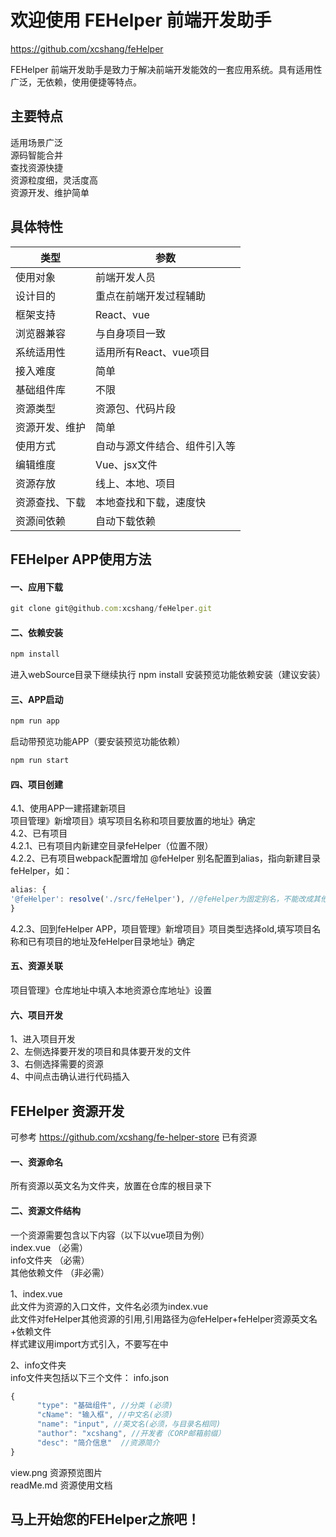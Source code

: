 # 欢迎使用 FEHelper 前端开发助手

https://github.com/xcshang/feHelper

 FEHelper 前端开发助手是致力于解决前端开发能效的一套应用系统。具有适用性广泛，无依赖，使用便捷等特点。


## 主要特点

适用场景广泛  
源码智能合并  
查找资源快捷  
资源粒度细，灵活度高  
资源开发、维护简单

## 具体特性

类型  | 参数
------------- | -------------
使用对象|前端开发人员
设计目的|重点在前端开发过程辅助
框架支持  | React、vue
浏览器兼容  | 与自身项目一致
系统适用性|适用所有React、vue项目
接入难度|简单
基础组件库|不限
资源类型|资源包、代码片段
资源开发、维护|简单
使用方式|自动与源文件结合、组件引入等
编辑维度|Vue、jsx文件
资源存放|线上、本地、项目
资源查找、下载|本地查找和下载，速度快
资源间依赖|自动下载依赖

## FEHelper APP使用方法

#### 一、应用下载
```javascript
git clone git@github.com:xcshang/feHelper.git
```

#### 二、依赖安装
```javascript
npm install
```
进入webSource目录下继续执行 npm install 安装预览功能依赖安装（建议安装）

#### 三、APP启动
```javascript
npm run app
```
启动带预览功能APP（要安装预览功能依赖）
```javascript
npm run start
```
#### 四、项目创建

4.1、使用APP一建搭建新项目  
项目管理》新增项目》填写项目名称和项目要放置的地址》确定  
4.2、已有项目  
4.2.1、已有项目内新建空目录feHelper（位置不限）  
4.2.2、已有项目webpack配置增加 @feHelper 别名配置到alias，指向新建目录feHelper，如：
```javascript
alias: {
'@feHelper': resolve('./src/feHelper'), //@feHelper为固定别名，不能改成其他的
}
```
4.2.3、回到feHelper APP，项目管理》新增项目》项目类型选择old,填写项目名称和已有项目的地址及feHelper目录地址》确定  

#### 五、资源关联  
项目管理》仓库地址中填入本地资源仓库地址》设置  
#### 六、项目开发  
1、进入项目开发  
2、左侧选择要开发的项目和具体要开发的文件  
3、右侧选择需要的资源  
4、中间点击确认进行代码插入  

## FEHelper 资源开发
可参考 https://github.com/xcshang/fe-helper-store 已有资源

#### 一、资源命名  
所有资源以英文名为文件夹，放置在仓库的根目录下  

#### 二、资源文件结构  
一个资源需要包含以下内容（以下以vue项目为例）  
index.vue （必需）  
info文件夹 （必需）  
其他依赖文件 （非必需）  

1、index.vue   
此文件为资源的入口文件，文件名必须为index.vue  
此文件对feHelper其他资源的引用,引用路径为@feHelper+feHelper资源英文名+依赖文件  
样式建议用import方式引入，不要写在<style></style>中  

2、info文件夹  
info文件夹包括以下三个文件：
info.json 
```javascript
{
      "type": "基础组件", //分类 (必须)
      "cName": "输入框", //中文名(必须)
      "name": "input", //英文名(必须，与目录名相同)
      "author": "xcshang", //开发者（CORP邮箱前缀）
      "desc": "简介信息"  //资源简介
}
```
view.png 资源预览图片    
readMe.md 资源使用文档

## 马上开始您的FEHelper之旅吧！
